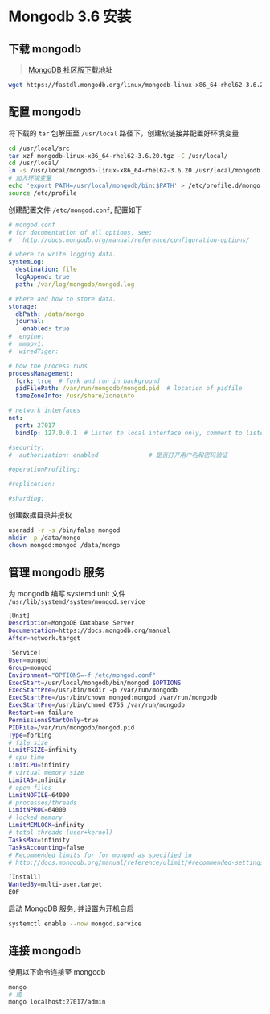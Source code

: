 # Mongodb 3.6 安装


## 下载 mongodb

> [MongoDB 社区版下载地址](https://www.mongodb.com/download-center/community/releases/archive)

```bash
wget https://fastdl.mongodb.org/linux/mongodb-linux-x86_64-rhel62-3.6.20.tgz
```

## 配置 mongodb 

将下载的 `tar` 包解压至 `/usr/local` 路径下，创建软链接并配置好环境变量

```bash
cd /usr/local/src
tar xzf mongodb-linux-x86_64-rhel62-3.6.20.tgz -C /usr/local/
cd /usr/local/
ln -s /usr/local/mongodb-linux-x86_64-rhel62-3.6.20 /usr/local/mongodb
# 加入环境变量
echo 'export PATH=/usr/local/mongodb/bin:$PATH' > /etc/profile.d/mongo.sh
source /etc/profile
```

创建配置文件 `/etc/mongod.conf`, 配置如下

```yaml
# mongod.conf
# for documentation of all options, see:
#   http://docs.mongodb.org/manual/reference/configuration-options/

# where to write logging data.
systemLog:
  destination: file
  logAppend: true
  path: /var/log/mongodb/mongod.log

# Where and how to store data.
storage:
  dbPath: /data/mongo
  journal:
    enabled: true
#  engine:
#  mmapv1:
#  wiredTiger:

# how the process runs
processManagement:
  fork: true  # fork and run in background
  pidFilePath: /var/run/mongodb/mongod.pid  # location of pidfile
  timeZoneInfo: /usr/share/zoneinfo

# network interfaces
net:
  port: 27017
  bindIp: 127.0.0.1  # Listen to local interface only, comment to listen on all interfaces.

#security:    
#  authorization: enabled              # 是否打开用户名和密码验证

#operationProfiling:

#replication:

#sharding:
```

创建数据目录并授权

```bash
useradd -r -s /bin/false mongod 
mkdir -p /data/mongo 
chown mongod:mongod /data/mongo 
```

## 管理 mongodb 服务

为 mongodb 编写 systemd unit 文件 `/usr/lib/systemd/system/mongod.service`

```bash
[Unit]
Description=MongoDB Database Server
Documentation=https://docs.mongodb.org/manual
After=network.target

[Service]
User=mongod
Group=mongod
Environment="OPTIONS=-f /etc/mongod.conf"
ExecStart=/usr/local/mongodb/bin/mongod $OPTIONS
ExecStartPre=/usr/bin/mkdir -p /var/run/mongodb
ExecStartPre=/usr/bin/chown mongod:mongod /var/run/mongodb
ExecStartPre=/usr/bin/chmod 0755 /var/run/mongodb
Restart=on-failure
PermissionsStartOnly=true
PIDFile=/var/run/mongodb/mongod.pid
Type=forking
# file size
LimitFSIZE=infinity
# cpu time
LimitCPU=infinity
# virtual memory size
LimitAS=infinity
# open files
LimitNOFILE=64000
# processes/threads
LimitNPROC=64000
# locked memory
LimitMEMLOCK=infinity
# total threads (user+kernel)
TasksMax=infinity
TasksAccounting=false
# Recommended limits for for mongod as specified in
# http://docs.mongodb.org/manual/reference/ulimit/#recommended-settings

[Install]
WantedBy=multi-user.target
EOF
```

启动 MongoDB 服务, 并设置为开机自启

```bash
systemctl enable --now mongod.service
```


## 连接 mongodb

使用以下命令连接至 mongodb

```bash
mongo 
# 或
mongo localhost:27017/admin
```
